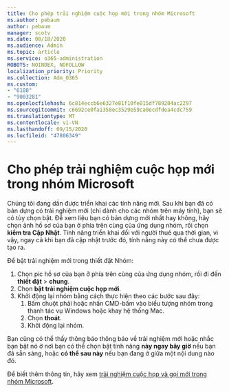 ```yaml
---
title: Cho phép trải nghiệm cuộc họp mới trong nhóm Microsoft
ms.author: pebaum
author: pebaum
manager: scotv
ms.date: 08/18/2020
ms.audience: Admin
ms.topic: article
ms.service: o365-administration
ROBOTS: NOINDEX, NOFOLLOW
localization_priority: Priority
ms.collection: Adm_O365
ms.custom:
- "6188"
- "9003281"
ms.openlocfilehash: 6c814eccb6e6327e81f10fe015df789204ac2297
ms.sourcegitcommit: c6692ce0fa1358ec3529e59ca0ecdfdea4cdc759
ms.translationtype: MT
ms.contentlocale: vi-VN
ms.lasthandoff: 09/15/2020
ms.locfileid: "47806349"
---
```

# <a name="enable-the-new-meeting-experience-in-microsoft-teams"></a>Cho phép trải nghiệm cuộc họp mới trong nhóm Microsoft

Chúng tôi đang dần được triển khai các tính năng mới. Sau khi bạn đã có bản dựng có trải nghiệm mới (chỉ dành cho các nhóm trên máy tính), bạn sẽ có tùy chọn bật. Để xem liệu bạn có bản dựng mới nhất hay không, hãy chọn ảnh hồ sơ của bạn ở phía trên cùng của ứng dụng nhóm, rồi chọn  **kiểm tra Cập Nhật**. Tính năng triển khai đối với người thuê qua thời gian, vì vậy, ngay cả khi bạn đã cập nhật trước đó, tính năng này có thể chưa được tạo ra.  

Để bật trải nghiệm mới trong thiết đặt Nhóm:

1. Chọn pic hồ sơ của bạn ở phía trên cùng của ứng dụng nhóm, rồi đi đến **thiết đặt**  >   **chung**. 
2. Chọn **bật trải nghiệm cuộc họp mới**.
3. Khởi động lại nhóm bằng cách thực hiện theo các bước sau đây:
    1. Bấm chuột phải hoặc nhấn CMD-bấm vào biểu tượng nhóm trong thanh tác vụ Windows hoặc khay hệ thống Mac.
    2. Chọn **thoát**.
    3. Khởi động lại nhóm.

Bạn cũng có thể thấy thông báo thông báo về trải nghiệm mới hoặc nhắc bạn bật nó ở nơi bạn có thể chọn bật tính năng  **này ngay bây giờ**  nếu bạn đã sẵn sàng, hoặc  **có thể sau này** nếu bạn đang ở giữa một nội dung nào đó.  

Để biết thêm thông tin, hãy xem [trải nghiệm cuộc họp và gọi mới trong nhóm Microsoft](https://techcommunity.microsoft.com/t5/microsoft-teams-blog/new-meeting-and-calling-experience-in-microsoft-teams/ba-p/1537581).